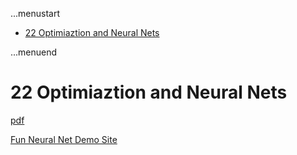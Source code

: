 ...menustart

- [22 Optimiaztion and Neural Nets](#88b84e5bd0f13fb156241e3fa8290da7)

...menuend


<h2 id="88b84e5bd0f13fb156241e3fa8290da7"></h2>


# 22 Optimiaztion and Neural Nets

[pdf](https://github.com/mebusy/cs188_fa18/blob/master/fa18_cs188_lectures_pdf/FA18_cs188_lecture22_optimization_and_neural_nets_1pp.pdf)

[Fun Neural Net Demo Site](http://playground.tensorflow.org/)


